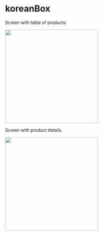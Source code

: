 # koreanBox

Screen with table of products.

<img src="https://user-images.githubusercontent.com/45716819/201068157-3abefa78-1081-43ac-9215-25fe6ca20f74.png" width=300 heght=600 >

Screen with product details.

<img src="https://user-images.githubusercontent.com/45716819/201068697-927ca0c7-d440-4c29-9424-205d0ec09a51.png" width=300 heght=600 >
